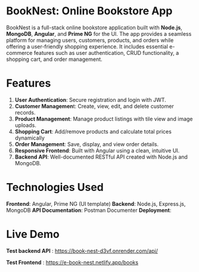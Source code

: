
# BookNest: Online Bookstore App

BookNest is a full-stack online bookstore application built with **Node.js**, **MongoDB**, **Angular**, and **Prime NG** for the UI. The app provides a seamless platform for managing users, customers, products, and orders while offering a user-friendly shopping experience. It includes essential e-commerce features such as user authentication, CRUD functionality, a shopping cart, and order management.


# Features
1. **User Authentication**: Secure registration and login with JWT.
2. **Customer Managemen**t: Create, view, edit, and delete customer records.
3. **Product Management**: Manage product listings with tile view and image uploads.
4. **Shopping Cart**: Add/remove products and calculate total prices dynamically
5. **Order Management**: Save, display, and view order details.
6. **Responsive Frontend**: Built with Angular using a clean, intuitive UI.
7. **Backend API**: Well-documented RESTful API created with Node.js and MongoDB.

# Technologies Used
**Frontend**: Angular, Prime NG (UI template)
**Backend**: Node.js, Express.js, MongoDB
**API Documentation**: Postman Documenter
**Deployment**: 

# Live Demo
**Test backend API** : https://book-nest-d3vf.onrender.com/api/

**Test Frontend** : https://e-book-nest.netlify.app/books

